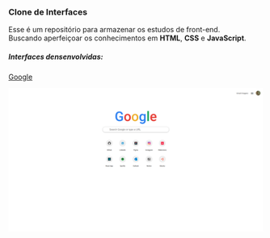 <h3>Clone de Interfaces</h3>
<p>
Esse é um repositório para armazenar os estudos de front-end.</br>
Buscando aperfeiçoar os conhecimentos em <b>HTML</b>, <b>CSS</b> e <b>JavaScript</b>.
</p>


<h5>Interfaces densenvolvidas:</h5>
<a href="https://github.com/miroswd/interface-clones/tree/master/Google">Google</a>
<p align="center" width="500" height="500">
<img src="https://github.com/miroswd/interface-clones/blob/master/Google/images/google-new-icons.png"/>
</p>
